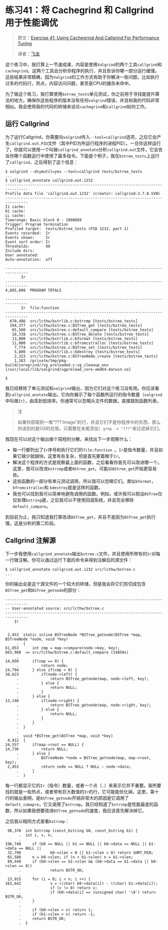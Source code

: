 # 练习41：将 Cachegrind 和 Callgrind 用于性能调优

> 原文：[Exercise 41: Using Cachegrind And Callgrind For Performance Tuning](http://c.learncodethehardway.org/book/ex41.html)

> 译者：[飞龙](https://github.com/wizardforcel)

这个练习中，我打算上一节速成课，内容是使用`Valgrind`的两个工具`callgrind`和`cachegrind`。这两个工具会分析你程序的执行，并且告诉你哪一部分运行缓慢。这些结果非常精确，因为`Valgrind`的工作方式有助于你解决一些问题，比如执行过多的代码行，热点，内容访问问题，甚至是CPU的缓存未命中。

为了做这个练习，我打算使用`bstree_tests`单元测试，你之前用于寻找能提升算法的地方。确保你这些程序的版本没有任何`valgrind`错误，并且和我的代码非常相似。我会使用我的代码的转储来谈论`cachegrind`和`callgrind`如何工作。

## 运行 Callgrind

为了运行Callgrind，你需要向`valgrind`传入`--tool=callgrind`选项，之后它会产生`callgrind.out.PID`文件（其中PID为所运行程序的进程PID）。一旦你这样运行了，你就可以使用一个叫做`callgrind_annotate`分析`callgrind.out`文件，它会告诉你哪个函数运行中使用了最多指令。下面是个例子，我在`bstree_tests`上运行了`callgrind`，之后得到了这个信息：

```
$ valgrind --dsymutil=yes --tool=callgrind tests/bstree_tests
...
$ callgrind_annotate callgrind.out.1232
--------------------------------------------------------------------------------
Profile data file 'callgrind.out.1232' (creator: callgrind-3.7.0.SVN)
--------------------------------------------------------------------------------
I1 cache: 
D1 cache: 
LL cache: 
Timerange: Basic block 0 - 1098689
Trigger: Program termination
Profiled target:  tests/bstree_tests (PID 1232, part 1)
Events recorded:  Ir
Events shown:     Ir
Event sort order: Ir
Thresholds:       99
Include dirs:     
User annotated:   
Auto-annotation:  off

--------------------------------------------------------------------------------
       Ir 
--------------------------------------------------------------------------------
4,605,808  PROGRAM TOTALS

--------------------------------------------------------------------------------
       Ir  file:function
--------------------------------------------------------------------------------
  670,486  src/lcthw/bstrlib.c:bstrcmp [tests/bstree_tests]
  194,377  src/lcthw/bstree.c:BSTree_get [tests/bstree_tests]
   65,580  src/lcthw/bstree.c:default_compare [tests/bstree_tests]
   16,338  src/lcthw/bstree.c:BSTree_delete [tests/bstree_tests]
   13,000  src/lcthw/bstrlib.c:bformat [tests/bstree_tests]
   11,000  src/lcthw/bstrlib.c:bfromcstralloc [tests/bstree_tests]
    7,774  src/lcthw/bstree.c:BSTree_set [tests/bstree_tests]
    5,800  src/lcthw/bstrlib.c:bdestroy [tests/bstree_tests]
    2,323  src/lcthw/bstree.c:BSTreeNode_create [tests/bstree_tests]
    1,183  /private/tmp/pkg-build/coregrind//vg_preloaded.c:vg_cleanup_env [/usr/local/lib/valgrind/vgpreload_core-amd64-darwin.so]

$
```

我已经移除了单元测试和`valgrind`输出，因为它们对这个练习没有用。你应该看到`callgrind_anotate`输出。它向你展示了每个函数所运行的指令数量（`valgrind`中叫做`Ir`），由高到低排序。你通常可以忽略头文件的数据，直接跳到函数列表。

> 注

> 如果你获取到一堆“???:Image”的行，并且它们不是你程序中的东西，那么你读到的是OS的垃圾。只需要在末尾添加`| grep -v "???"`来过滤掉它们。

我现在可以对这个输出做个简短的分解，来找出下一步观察什么：

+ 每一行都列出了`Ir`序号和执行它们的`file:function `。`Ir`是指令数量，并且如果它越少就越快。这里有些复杂，但是首先要着眼于`Ir`。
+ 解决这个程序的方式是观察最上面的函数，之后看看你首先可以改进哪一个。这里，我可以改进`bstrcmp`或者`BStree_get`。可能以`BStree_get`开始更容易些。
+ 这些函数的一部分有单元测试调用，所以我可以忽略它们。类似`bformat`，`bfromcstralloc`和 `bdestroy`就是这样的函数。
+ 我也可以找到我可以简单地避免调用的函数。例如，或许我可以假设`BSTree`仅仅处理`bstring`键，之后我可以不使用回调系统，并且完全移除`default_compare`。

到目前为止，我只知道我打算改进`BSTree_get`，并且不是因为`BSTree_get`执行慢。这是分析的第二阶段。

## Callgrind 注解源

下一步我使用`callgrind_annotate`输出`bstree.c`文件，并且使用所带有的`Ir`对每一行做注解。你可以通过运行下面的命令来得到注解后的源文件：

```
$ callgrind_annotate callgrind.out.1232 src/lcthw/bstree.c
...
```

你的输出会是这个源文件的一个较大的转储，但是我会将它们剪切成包含`BSTree_get`和`BSTree_getnode`的部分：

```
--------------------------------------------------------------------------------
-- User-annotated source: src/lcthw/bstree.c
--------------------------------------------------------------------------------
    Ir


 2,453  static inline BSTreeNode *BSTree_getnode(BSTree *map, BSTreeNode *node, void *key)
     .  {
61,853      int cmp = map->compare(node->key, key);
663,908  => src/lcthw/bstree.c:default_compare (14850x)
     .
14,850      if(cmp == 0) {
     .          return node;
24,794      } else if(cmp < 0) {
30,623          if(node->left) {
     .              return BSTree_getnode(map, node->left, key);
     .          } else {
     .              return NULL;
     .          }
     .      } else {
13,146          if(node->right) {
     .              return BSTree_getnode(map, node->right, key);
     .          } else {
     .              return NULL;
     .          }
     .      }
     .  }
     .
     .  void *BSTree_get(BSTree *map, void *key)
 4,912  {
24,557      if(map->root == NULL) {
14,736          return NULL;
     .      } else {
     .          BSTreeNode *node = BSTree_getnode(map, map->root, key);
 2,453          return node == NULL ? NULL : node->data;
     .      }
     .  }
```

每一行都显示它的`Ir`（指令）数量，或者一个点（`.`）来表示它并不重要。我所要找的就是一些热点，或者带有巨大数值的`Ir`的行，它可能能优化掉。这里，第十行的输出表明，是`BSTree_getnode`开销非常大的原因是它调用了`default_comapre`，它又调用了`bstrcmp`。我已经知道了`bstrcmp`是性能最差的函数，所以如果我想要改进`BSTree_getnode`的速度，我应该首先解决掉它。

之后我以相同方式查看`bstrcmp`：

```
 98,370  int bstrcmp (const_bstring b0, const_bstring b1) {
      .  int i, v, n;
      .
196,740     if (b0 == NULL || b1 == NULL || b0->data == NULL || b1->data == NULL ||
 32,790             b0->slen < 0 || b1->slen < 0) return SHRT_MIN;
 65,580     n = b0->slen; if (n > b1->slen) n = b1->slen;
 89,449     if (b0->slen == b1->slen && (b0->data == b1->data || b0->slen == 0))
      .             return BSTR_OK;
      .
 23,915     for (i = 0; i < n; i ++) {
163,642             v = ((char) b0->data[i]) - ((char) b1->data[i]);
      .             if (v != 0) return v;
      .             if (b0->data[i] == (unsigned char) '\0') return BSTR_OK;
      .     }
      .
      .     if (b0->slen > n) return 1;
      .     if (b1->slen > n) return -1;
      .     return BSTR_OK;
      .  }
```

